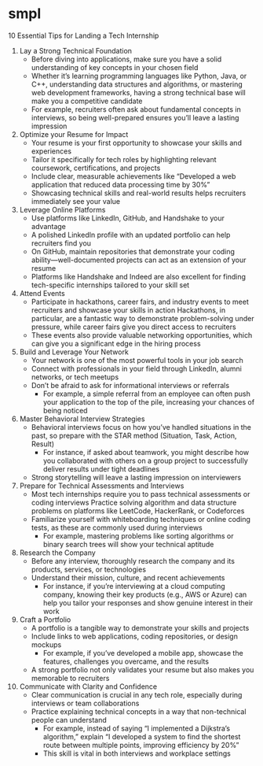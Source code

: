 # smpl
10 Essential Tips for Landing a Tech Internship
1. Lay a Strong Technical Foundation
    * Before diving into applications, make sure you have a solid understanding of key concepts in your chosen field
    * Whether it’s learning programming languages like Python, Java, or C++, understanding data structures and algorithms, or mastering web development frameworks, having a strong technical base will make you a competitive candidate
    * For example, recruiters often ask about fundamental concepts in interviews, so being well-prepared ensures you’ll leave a lasting impression
2. Optimize your Resume for Impact
    * Your resume is your first opportunity to showcase your skills and experiences
    * Tailor it specifically for tech roles by highlighting relevant coursework, certifications, and projects
    * Include clear, measurable achievements like “Developed a web application that reduced data processing time by 30%”
    * Showcasing technical skills and real-world results helps recruiters immediately see your value
3. Leverage Online Platforms
    * Use platforms like LinkedIn, GitHub, and Handshake to your advantage
    * A polished LinkedIn profile with an updated portfolio can help recruiters find you
    * On GitHub, maintain repositories that demonstrate your coding ability—well-documented projects can act as an extension of your resume
    * Platforms like Handshake and Indeed are also excellent for finding tech-specific internships tailored to your skill set
4. Attend Events
    * Participate in hackathons, career fairs, and industry events to meet recruiters and showcase your skills in action Hackathons, in particular, are a fantastic way to demonstrate problem-solving under pressure, while career fairs give you direct access to recruiters
    * These events also provide valuable networking opportunities, which can give you a significant edge in the hiring process
5. Build and Leverage Your Network
    * Your network is one of the most powerful tools in your job search
    * Connect with professionals in your field through LinkedIn, alumni networks, or tech meetups
    * Don’t be afraid to ask for informational interviews or referrals
        * For example, a simple referral from an employee can often push your application to the top of the pile, increasing your chances of being noticed
6. Master Behavioral Interview Strategies
    * Behavioral interviews focus on how you’ve handled situations in the past, so prepare with the STAR method (Situation, Task, Action, Result)
        * For instance, if asked about teamwork, you might describe how you collaborated with others on a group project to successfully deliver results under tight deadlines
    * Strong storytelling will leave a lasting impression on interviewers
7. Prepare for Technical Assessments and Interviews
    * Most tech internships require you to pass technical assessments or coding interviews Practice solving algorithm and data structure problems on platforms like LeetCode, HackerRank, or Codeforces
    * Familiarize yourself with whiteboarding techniques or online coding tests, as these are commonly used during interviews
        * For example, mastering problems like sorting algorithms or binary search trees will show your technical aptitude
8. Research the Company
    * Before any interview, thoroughly research the company and its products, services, or technologies
    * Understand their mission, culture, and recent achievements
        * For instance, if you’re interviewing at a cloud computing company, knowing their key products (e.g., AWS or Azure) can help you tailor your responses and show genuine interest in their work
9. Craft a Portfolio
    * A portfolio is a tangible way to demonstrate your skills and projects
    * Include links to web applications, coding repositories, or design mockups
        * For example, if you’ve developed a mobile app, showcase the features, challenges you overcame, and the results
    * A strong portfolio not only validates your resume but also makes you memorable to recruiters
10. Communicate with Clarity and Confidence
    * Clear communication is crucial in any tech role, especially during interviews or team collaborations
    * Practice explaining technical concepts in a way that non-technical people can understand
        * For example, instead of saying “I implemented a Dijkstra’s algorithm,” explain “I developed a system to find the shortest route between multiple points, improving efficiency by 20%”
        * This skill is vital in both interviews and workplace settings

